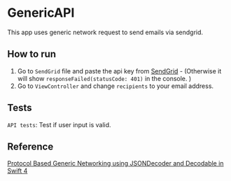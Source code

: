 # GenericAPI

This app uses generic network request to send emails via sendgrid.


## How to run
1. Go to `SendGrid` file and paste the api key from [SendGrid](https://sendgrid.com) - (Otherwise it will show `responseFailed(statusCode: 401)` in the console.
)
2. Go to `ViewController` and change `recipients` to your email address.


## Tests
`API tests`: Test if user input is valid.


## Reference
[Protocol Based Generic Networking using JSONDecoder and Decodable in Swift 4](https://medium.com/@jamesrochabrun/protocol-based-generic-networking-using-jsondecoder-and-decodable-in-swift-4-fc9e889e8081)

